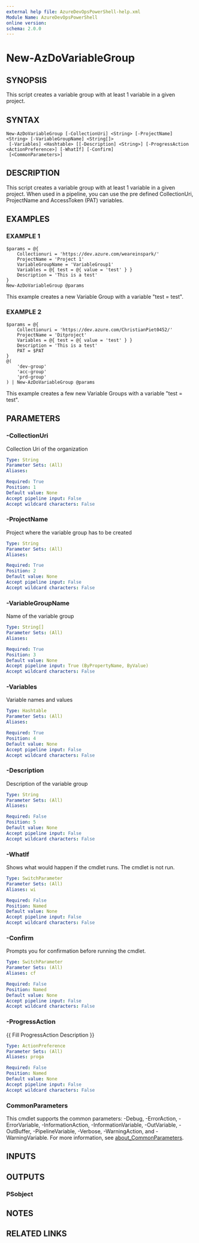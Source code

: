 ```yaml
---
external help file: AzureDevOpsPowerShell-help.xml
Module Name: AzureDevOpsPowerShell
online version:
schema: 2.0.0
---
```


# New-AzDoVariableGroup

## SYNOPSIS
This script creates a variable group with at least 1 variable in a given project.

## SYNTAX

```
New-AzDoVariableGroup [-CollectionUri] <String> [-ProjectName] <String> [-VariableGroupName] <String[]>
 [-Variables] <Hashtable> [[-Description] <String>] [-ProgressAction <ActionPreference>] [-WhatIf] [-Confirm]
 [<CommonParameters>]
```

## DESCRIPTION
This script creates a variable group with at least 1 variable in a given project.
When used in a pipeline, you can use the pre defined CollectionUri, ProjectName and AccessToken (PAT) variables.

## EXAMPLES

### EXAMPLE 1
```
$params = @{
    Collectionuri = 'https://dev.azure.com/weareinspark/'
    ProjectName = 'Project 1'
    VariableGroupName = 'VariableGroup1'
    Variables = @{ test = @{ value = 'test' } }
    Description = 'This is a test'
}
New-AzDoVariableGroup @params
```

This example creates a new Variable Group with a variable "test = test".

### EXAMPLE 2
```
$params = @{
    Collectionuri = 'https://dev.azure.com/ChristianPiet0452/'
    ProjectName = 'Ditproject'
    Variables = @{ test = @{ value = 'test' } }
    Description = 'This is a test'
    PAT = $PAT
}
@(
    'dev-group'
    'acc-group'
    'prd-group'
) | New-AzDoVariableGroup @params
```

This example creates a few new Variable Groups with a variable "test = test".

## PARAMETERS

### -CollectionUri
Collection Uri of the organization

```yaml
Type: String
Parameter Sets: (All)
Aliases:

Required: True
Position: 1
Default value: None
Accept pipeline input: False
Accept wildcard characters: False
```

### -ProjectName
Project where the variable group has to be created

```yaml
Type: String
Parameter Sets: (All)
Aliases:

Required: True
Position: 2
Default value: None
Accept pipeline input: False
Accept wildcard characters: False
```

### -VariableGroupName
Name of the variable group

```yaml
Type: String[]
Parameter Sets: (All)
Aliases:

Required: True
Position: 3
Default value: None
Accept pipeline input: True (ByPropertyName, ByValue)
Accept wildcard characters: False
```

### -Variables
Variable names and values

```yaml
Type: Hashtable
Parameter Sets: (All)
Aliases:

Required: True
Position: 4
Default value: None
Accept pipeline input: False
Accept wildcard characters: False
```

### -Description
Description of the variable group

```yaml
Type: String
Parameter Sets: (All)
Aliases:

Required: False
Position: 5
Default value: None
Accept pipeline input: False
Accept wildcard characters: False
```

### -WhatIf
Shows what would happen if the cmdlet runs.
The cmdlet is not run.

```yaml
Type: SwitchParameter
Parameter Sets: (All)
Aliases: wi

Required: False
Position: Named
Default value: None
Accept pipeline input: False
Accept wildcard characters: False
```

### -Confirm
Prompts you for confirmation before running the cmdlet.

```yaml
Type: SwitchParameter
Parameter Sets: (All)
Aliases: cf

Required: False
Position: Named
Default value: None
Accept pipeline input: False
Accept wildcard characters: False
```

### -ProgressAction
{{ Fill ProgressAction Description }}

```yaml
Type: ActionPreference
Parameter Sets: (All)
Aliases: proga

Required: False
Position: Named
Default value: None
Accept pipeline input: False
Accept wildcard characters: False
```

### CommonParameters
This cmdlet supports the common parameters: -Debug, -ErrorAction, -ErrorVariable, -InformationAction, -InformationVariable, -OutVariable, -OutBuffer, -PipelineVariable, -Verbose, -WarningAction, and -WarningVariable. For more information, see [about_CommonParameters](http://go.microsoft.com/fwlink/?LinkID=113216).

## INPUTS

## OUTPUTS

### PSobject
## NOTES

## RELATED LINKS

